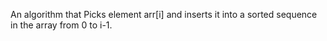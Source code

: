 An algorithm that Picks element arr[i] and inserts it into a sorted sequence in the array from 0 to i-1.
